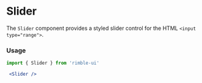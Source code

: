 # Slider
The `Slider` component provides a styled slider control for the HTML `<input type="range">`.

<!-- STORY -->

### Usage
```jsx
import { Slider } from 'rimble-ui'
```

<!-- Slider example here -->
```jsx
 <Slider />
```

<!-- Slider component props -->
